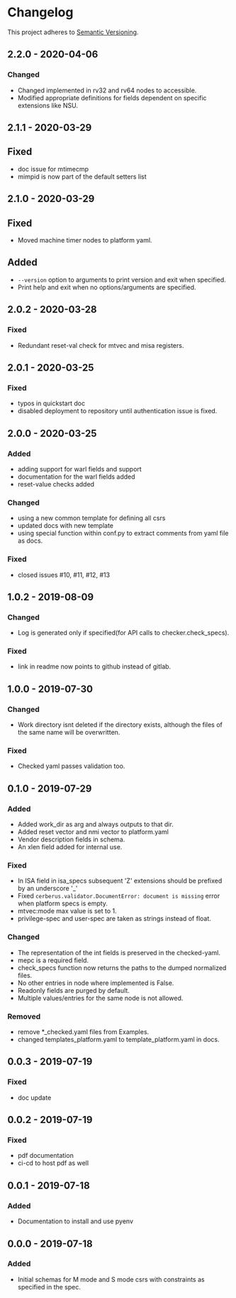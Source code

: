 # Changelog

This project adheres to [Semantic Versioning](https://semver.org/spec/v2.0.0.html).

## 2.2.0 - 2020-04-06
### Changed
- Changed implemented in rv32 and rv64 nodes to accessible.
- Modified appropriate definitions for fields dependent on specific extensions like NSU.

## 2.1.1 - 2020-03-29
## Fixed
- doc issue for mtimecmp
- mimpid is now part of the default setters list

## 2.1.0 - 2020-03-29
## Fixed
- Moved machine timer nodes to platform yaml.
## Added
- `--version` option to arguments to print version and exit when specified.
- Print help and exit when no options/arguments are specified.

## 2.0.2 - 2020-03-28
### Fixed
- Redundant reset-val check for mtvec and misa registers.

## 2.0.1 - 2020-03-25
### Fixed
- typos in quickstart doc
- disabled deployment to repository until authentication issue is fixed.

## 2.0.0 - 2020-03-25
### Added
- adding support for warl fields and support
- documentation for the warl fields added
- reset-value checks added
### Changed
- using a new common template for defining all csrs
- updated docs with new template
- using special function within conf.py to extract comments from yaml file as docs.
### Fixed
- closed issues #10, #11, #12, #13

## 1.0.2 - 2019-08-09
### Changed
- Log is generated only if specified(for API calls to checker.check_specs).
### Fixed
- link in readme now points to github instead of gitlab.

## 1.0.0 - 2019-07-30
### Changed
- Work directory isnt deleted if the directory exists, although the files of the same name will be overwritten.
### Fixed
- Checked yaml passes validation too.

## 0.1.0 - 2019-07-29
### Added
- Added work_dir as arg and always outputs to that dir.
- Added reset vector and nmi vector to platform.yaml
- Vendor description fields in schema.
- An xlen field added for internal use.
### Fixed
- In ISA field in isa_specs subsequent 'Z' extensions should be prefixed by an underscore '_'
- Fixed `cerberus.validator.DocumentError: document is missing` error when platform specs is empty. 
- mtvec:mode max value is set to 1.
- privilege-spec and user-spec are taken as strings instead of float.
### Changed
- The representation of the int fields is preserved in the checked-yaml.
- mepc is a required field.
- check_specs function now returns the paths to the dumped normalized files.
- No other entries in node where implemented is False.
- Readonly fields are purged by default.
- Multiple values/entries for the same node is not allowed.
### Removed
- remove *_checked.yaml files from Examples.
- changed templates_platform.yaml to template_platform.yaml in docs.

## 0.0.3 - 2019-07-19
### Fixed
- doc update

## 0.0.2 - 2019-07-19
### Fixed
- pdf documentation
- ci-cd to host pdf as well

## 0.0.1 - 2019-07-18
### Added
- Documentation to install and use pyenv 

## 0.0.0 - 2019-07-18
### Added
- Initial schemas for M mode and S mode csrs with constraints as specified in the spec.
